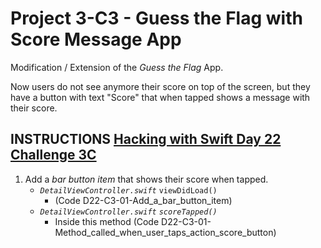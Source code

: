 # Project 3-C3 - Guess the Flag with Score Message App

Modification / Extension of the _Guess the Flag_ App.

Now users do not see anymore their score on top of the screen, but they have a button with text "Score" that when tapped shows a message with their score.

## INSTRUCTIONS [Hacking with Swift Day 22 Challenge 3C](https://www.hackingwithswift.com/read/3/3/wrap-up)

1. Add a _bar button item_ that shows their score when tapped.
   - _`DetailViewController.swift`_ `viewDidLoad()`
     - (Code D22-C3-01-Add_a_bar_button_item)
   - _`DetailViewController.swift`_ _`scoreTapped()`_
     - Inside this method (Code D22-C3-01-Method_called_when_user_taps_action_score_button)
